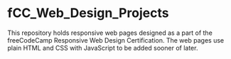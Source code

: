 # fCC_Web_Design_Projects

This repository holds responsive web pages designed as a part of the freeCodeCamp Responsive Web Design Certification. The web pages use plain HTML and CSS with JavaScript to be added sooner of later. 

